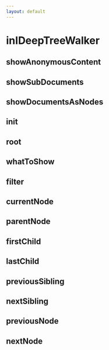 ```yaml
---
layout: default
---
```


# inIDeepTreeWalker #

## showAnonymousContent ##

## showSubDocuments ##

## showDocumentsAsNodes ##

## init ##

## root ##

## whatToShow ##

## filter ##

## currentNode ##

## parentNode ##

## firstChild ##

## lastChild ##

## previousSibling ##

## nextSibling ##

## previousNode ##

## nextNode ##
